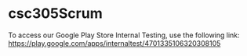# csc305Scrum

To access our Google Play Store Internal Testing, use the following link:
https://play.google.com/apps/internaltest/4701335106320308105
